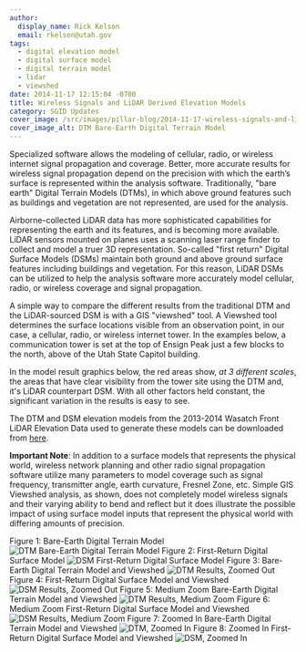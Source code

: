 ```yaml
---
author:
  display_name: Rick Kelson
  email: rkelson@utah.gov
tags:
  - digital elevation model
  - digital surface model
  - digital terrain model
  - lidar
  - viewshed
date: 2014-11-17 12:15:04 -0700
title: Wireless Signals and LiDAR Derived Elevation Models
category: SGID Updates
cover_image: /src/images/pillar-blog/2014-11-17-wireless-signals-and-lidar-derived-elevation-models/ensign_dtm_only.png
cover_image_alt: DTM Bare-Earth Digital Terrain Model
---
```


Specialized software allows the modeling of cellular, radio, or wireless internet signal propagation and coverage. Better, more accurate results for wireless signal propagation depend on the precision with which the earth’s surface is represented within the analysis software. Traditionally, "bare earth" Digital Terrain Models (DTMs), in which above ground features such as buildings and vegetation are not represented, are used for the analysis.

Airborne-collected LiDAR data has more sophisticated capabilities for representing the earth and its features, and is becoming more available. LiDAR sensors mounted on planes uses a scanning laser range finder to collect and model a truer 3D representation. So-called "first return" Digital Surface Models (DSMs) maintain both ground and above ground surface features including buildings and vegetation. For this reason, LiDAR DSMs can be utilized to help the analysis software more accurately model cellular, radio, or wireless coverage and signal propagation.

A simple way to compare the different results from the traditional DTM and the LiDAR-sourced DSM is with a GIS "viewshed" tool. A Viewshed tool determines the surface locations visible from an observation point, in our case, a cellular, radio, or wireless internet tower. In the examples below, a communication tower is set at the top of Ensign Peak just a few blocks to the north, above of the Utah State Capitol building.

In the model result graphics below, the red areas show, _at 3 different scales_, the areas that have clear visibility from the tower site using the DTM and, it's LiDAR counterpart DSM. With all other factors held constant, the significant variation in the results is easy to see.

The DTM and DSM elevation models from the 2013-2014 Wasatch Front LiDAR Elevation Data used to generate these models can be downloaded from [here](/products/sgid/elevation/lidar).

**Important Note**: In addition to a surface models that represents the physical world, wireless network planning and other radio signal propagation software utilize many parameters to model coverage such as signal frequency, transmitter angle, earth curvature, Fresnel Zone, etc. Simple GIS Viewshed analysis, as shown, does not completely model wireless signals and their varying ability to bend and reflect but it does illustrate the possible impact of using surface model inputs that represent the physical world with differing amounts of precision.

Figure 1: Bare-Earth Digital Terrain Model
![DTM Bare-Earth Digital Terrain Model](../../images/pillar-blog/2014-11-17-wireless-signals-and-lidar-derived-elevation-models/ensign_dtm_only.png)
Figure 2: First-Return Digital Surface Model
![DSM First-Return Digital Surface Model](../../images/pillar-blog/2014-11-17-wireless-signals-and-lidar-derived-elevation-models/ensign_dsm_only.png)
Figure 3: Bare-Earth Digital Terrain Model and Viewshed
![DTM Results, Zoomed Out](../../images/pillar-blog/2014-11-17-wireless-signals-and-lidar-derived-elevation-models/ensign_dtm.png)
Figure 4: First-Return Digital Surface Model and Viewshed
![DSM Results, Zoomed Out](../../images/pillar-blog/2014-11-17-wireless-signals-and-lidar-derived-elevation-models/ensign_dsm.png)
Figure 5: Medium Zoom Bare-Earth Digital Terrain Model and Viewshed
![DTM Results, Medium Zoom](../../images/pillar-blog/2014-11-17-wireless-signals-and-lidar-derived-elevation-models/ensign_dtm_sm.png)
Figure 6: Medium Zoom First-Return Digital Surface Model and Viewshed
![DSM Results, Medium Zoom](../../images/pillar-blog/2014-11-17-wireless-signals-and-lidar-derived-elevation-models/ensign_dsm_sm.png)
Figure 7: Zoomed In Bare-Earth Digital Terrain Model and Viewshed
![DTM, Zoomed In](../../images/pillar-blog/2014-11-17-wireless-signals-and-lidar-derived-elevation-models/ensign_dtm_sm2.png)
Figure 8: Zoomed In First-Return Digital Surface Model and Viewshed
![DSM, Zoomed In](../../images/pillar-blog/2014-11-17-wireless-signals-and-lidar-derived-elevation-models/ensign_dsm_sm2.png)

</div>
